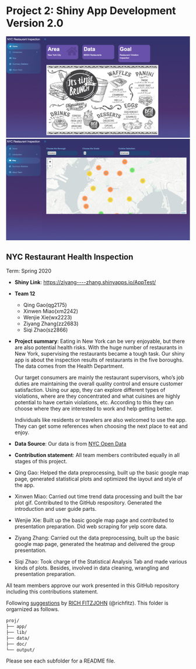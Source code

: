 # Project 2: Shiny App Development Version 2.0

![screenshot](doc/screen1.png)
![screenshot](doc/screen2.png)


## NYC Restaurant Health Inspection 
Term: Spring 2020
+ **Shiny Link**: https://ziyang----zhang.shinyapps.io/AppTest/
+ **Team 12**
	+ Qing Gao(qg2175)
	+ Xinwen Miao(xm2242)
	+ Wenjie Xie(wx2223)
	+ Ziyang Zhang(zz2683)
	+ Siqi Zhao(sz2866)

+ **Project summary**: Eating in New York can be very enjoyable, but there are also potential health risks. With the huge number of restaurants in New York, supervising the restaurants became a tough task. 
Our shiny app is about the inspection results of restaurants in the five boroughs. The data comes from the Health Department.

  Our target consumers are mainly the restaurant supervisors, who’s job duties are maintaining the overall quality   control and ensure customer satisfaction. Using our app, they can explore different types of violations, where     are they concentrated and what cuisines are highly potential to have certain violations, etc. According to this    they can choose where they  are interested to work and help getting better.

  Individuals like residents or travelers are also welcomed to use the app. They can get some references when        choosing the next place to eat and enjoy.  

+ **Data Source**: Our data is from [NYC Open Data](https://opendata.cityofnewyork.us/)
+ **Contribution statement**: 
All team members contributed equally in all stages of this project. 

 + Qing Gao: Helped the data preprocessing, built up the basic google map page, generated statistical plots and optimized the layout and style of the app.
 
 + Xinwen Miao: Carried out time trend data processing and built the bar plot gif. Contributed to the GitHub respository. Generated the introduction and user guide parts.

 + Wenjie Xie: Built up the basic google map page and contributed to presentation preparation. Did web scraping    for yelp score data.

 + Ziyang Zhang: Carried out the data preprocessing, built up the basic google map page, generated the heatmap and delivered the group presentation. 
 
 + Siqi Zhao: Took charge of the Statistical Analysis Tab and made various kinds of plots. Besides, involved in data cleaning, wrangling and presentation preparation.

All team members approve our work presented in this GitHub repository including this contributions statement. 





Following [suggestions](http://nicercode.github.io/blog/2013-04-05-projects/) by [RICH FITZJOHN](http://nicercode.github.io/about/#Team) (@richfitz). This folder is orgarnized as follows.

```
proj/
├── app/
├── lib/
├── data/
├── doc/
└── output/
```

Please see each subfolder for a README file.

